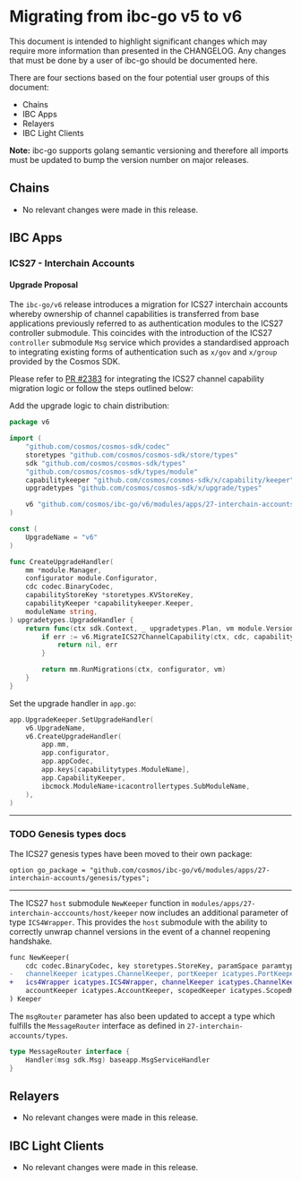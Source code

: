 # Migrating from ibc-go v5 to v6

This document is intended to highlight significant changes which may require more information than presented in the CHANGELOG.
Any changes that must be done by a user of ibc-go should be documented here.

There are four sections based on the four potential user groups of this document:
- Chains
- IBC Apps
- Relayers
- IBC Light Clients

**Note:** ibc-go supports golang semantic versioning and therefore all imports must be updated to bump the version number on major releases.

## Chains

- No relevant changes were made in this release.

## IBC Apps

### ICS27 - Interchain Accounts

#### Upgrade Proposal

The `ibc-go/v6` release introduces a migration for ICS27 interchain accounts whereby ownership of channel capabilities is transferred from base applications previously referred to as authentication modules to the ICS27 controller submodule. This coincides with the introduction of the ICS27 `controller` submodule `Msg` service which provides a standardised approach to integrating existing forms of authentication such as `x/gov` and `x/group` provided by the Cosmos SDK.

Please refer to [PR #2383](https://github.com/cosmos/ibc-go/pull/2383) for integrating the ICS27 channel capability migration logic or follow the steps outlined below:

Add the upgrade logic to chain distribution:

```go
package v6

import (
	"github.com/cosmos/cosmos-sdk/codec"
	storetypes "github.com/cosmos/cosmos-sdk/store/types"
	sdk "github.com/cosmos/cosmos-sdk/types"
	"github.com/cosmos/cosmos-sdk/types/module"
	capabilitykeeper "github.com/cosmos/cosmos-sdk/x/capability/keeper"
	upgradetypes "github.com/cosmos/cosmos-sdk/x/upgrade/types"

	v6 "github.com/cosmos/ibc-go/v6/modules/apps/27-interchain-accounts/controller/migrations/v6"
)

const (
	UpgradeName = "v6"
)

func CreateUpgradeHandler(
	mm *module.Manager,
	configurator module.Configurator,
	cdc codec.BinaryCodec,
	capabilityStoreKey *storetypes.KVStoreKey,
	capabilityKeeper *capabilitykeeper.Keeper,
	moduleName string,
) upgradetypes.UpgradeHandler {
	return func(ctx sdk.Context, _ upgradetypes.Plan, vm module.VersionMap) (module.VersionMap, error) {
		if err := v6.MigrateICS27ChannelCapability(ctx, cdc, capabilityStoreKey, capabilityKeeper, moduleName); err != nil {
			return nil, err
		}

		return mm.RunMigrations(ctx, configurator, vm)
	}
}
```

Set the upgrade handler in `app.go`:

```go
app.UpgradeKeeper.SetUpgradeHandler(
	v6.UpgradeName,
	v6.CreateUpgradeHandler(
        app.mm, 
        app.configurator, 
        app.appCodec, 
        app.keys[capabilitytypes.ModuleName], 
        app.CapabilityKeeper, 
        ibcmock.ModuleName+icacontrollertypes.SubModuleName,
    ),
)
```

---

### TODO Genesis types docs
The ICS27 genesis types have been moved to their own package:

```
option go_package = "github.com/cosmos/ibc-go/v6/modules/apps/27-interchain-accounts/genesis/types";
```

---

The ICS27 `host` submodule `NewKeeper` function in `modules/apps/27-interchain-acccounts/host/keeper` now includes an additional parameter of type `ICS4Wrapper`.
This provides the `host` submodule with the ability to correctly unwrap channel versions in the event of a channel reopening handshake.

```diff
func NewKeeper(
	cdc codec.BinaryCodec, key storetypes.StoreKey, paramSpace paramtypes.Subspace,
-	channelKeeper icatypes.ChannelKeeper, portKeeper icatypes.PortKeeper,
+	ics4Wrapper icatypes.ICS4Wrapper, channelKeeper icatypes.ChannelKeeper, portKeeper icatypes.PortKeeper,
	accountKeeper icatypes.AccountKeeper, scopedKeeper icatypes.ScopedKeeper, msgRouter icatypes.MessageRouter,
) Keeper
```

The `msgRouter` parameter has also been updated to accept a type which fulfills the `MessageRouter` interface as defined in `27-interchain-accounts/types`.

```go
type MessageRouter interface {
	Handler(msg sdk.Msg) baseapp.MsgServiceHandler
}
```

## Relayers

- No relevant changes were made in this release.

## IBC Light Clients

- No relevant changes were made in this release.
